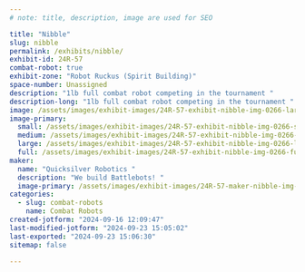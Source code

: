 ```yaml
---
# note: title, description, image are used for SEO

title: "Nibble"
slug: nibble
permalink: /exhibits/nibble/
exhibit-id: 24R-57
combat-robot: true
exhibit-zone: "Robot Ruckus (Spirit Building)"
space-number: Unassigned
description: "1lb full combat robot competing in the tournament "
description-long: "1lb full combat robot competing in the tournament "
image: /assets/images/exhibit-images/24R-57-exhibit-nibble-img-0266-large.jpeg
image-primary: 
  small: /assets/images/exhibit-images/24R-57-exhibit-nibble-img-0266-small.jpeg
  medium: /assets/images/exhibit-images/24R-57-exhibit-nibble-img-0266-medium.jpeg
  large: /assets/images/exhibit-images/24R-57-exhibit-nibble-img-0266-large.jpeg
  full: /assets/images/exhibit-images/24R-57-exhibit-nibble-img-0266-full.jpeg
maker: 
  name: "Quicksilver Robotics "
  description: "We build Battlebots! "
  image-primary: /assets/images/exhibit-images/24R-57-maker-nibble-img-9302-medium.jpeg
categories: 
  - slug: combat-robots
    name: Combat Robots
created-jotform: "2024-09-16 12:09:47"
last-modified-jotform: "2024-09-23 15:05:02"
last-exported: "2024-09-23 15:06:30"
sitemap: false

---
```

